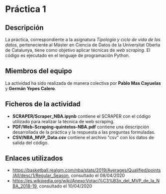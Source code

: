 # Práctica 1
## Descripción
La práctica, correspondiente a la asignatura _Tipología y ciclo de vida de los datos_, perteneciente al Máster en Ciencia de Datos de la Universitat Oberta de Catalunya, tiene como objetivo aplicar técnicas de _web scraping_. El código es ejecutado en el lenguaje de programación Python.
## Miembros del equipo
La actividad ha sido realizada de manera colectiva por **Pablo Mas Cayuelas** y **Germán Yepes Calero**.
## Ficheros de la actividad
* **SCRAPER/Scraper_NBA.ipynb** contiene el SCRAPER con el código utilizado para realizar la técnica de web scraping.
* **PDF/Web-Scraping-quintetos-NBA.pdf** contiene una descripción desarrollada de la práctica y la respuesta a las preguntas formuladas.
* **CSV/NBA_MVP_Data.csv** contiene el archivo "csv" con los datos de salida del código.
## Enlaces utilizados
* https://basketball.realgm.com/nba/stats/2019/Averages/Qualified/points/All/desc/1/Regular_Season, consultado el 08/04/2020
* https://es.wikipedia.org/wiki/Anexo:Votaci%C3%B3n_del_MVP_de_la_NBA_2018-19, consultado el 10/04/2020
